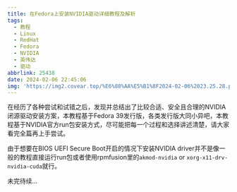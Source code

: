 ```yaml
---
title: 在Fedora上安装NVIDIA驱动详细教程及解析
tags:
  - 教程
  - Linux
  - RedHat
  - Fedora
  - NVIDIA
  - 英伟达
  - 驱动
abbrlink: 25438
date: 2024-02-06 22:45:06
img: 'https://img2.covear.top/%E6%88%AA%E5%B1%8F2024-02-06%2023.25.28.png'
---
```


在经历了各种尝试和试错之后，发现并总结出了比较合适、安全且合理的NVIDIA闭源驱动安装方案，本教程基于Fedora 39发行版，各类发行版大同小异吧，本教程基于NVIDIA官方run包安装方式，尽可能把每一个过程和选择讲述清楚，请大家看完全篇再上手尝试。

由于想要在BIOS UEFI Secure Boot开启的情况下安装NVIDIA driver并不是像一般的教程直接运行run包或者使用rpmfusion里的`akmod-nvidia` or `xorg-x11-drv-nvidia-cuda`就行。

未完待续...